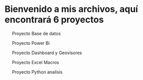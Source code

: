 <h1>Bienvenido a mis archivos, aquí encontrará  6 proyectos </h1>

  <ol> Proyecto Base de datos </ol>
  <ol> Proyecto Power Bi </ol>
  <ol> Proyecto Dashboard y Geovisores </ol>
  <ol> Proyecto Excel Macros </ol>
  <ol> Proyecto Python analisis </ol>

